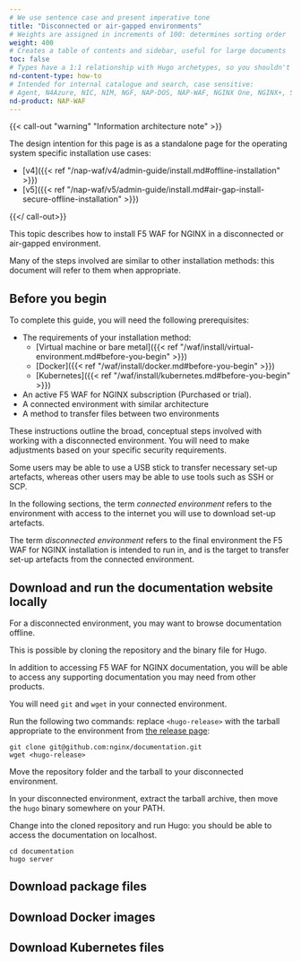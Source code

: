 ```yaml
---
# We use sentence case and present imperative tone
title: "Disconnected or air-gapped environments"
# Weights are assigned in increments of 100: determines sorting order
weight: 400
# Creates a table of contents and sidebar, useful for large documents
toc: false
# Types have a 1:1 relationship with Hugo archetypes, so you shouldn't need to change this
nd-content-type: how-to
# Intended for internal catalogue and search, case sensitive:
# Agent, N4Azure, NIC, NIM, NGF, NAP-DOS, NAP-WAF, NGINX One, NGINX+, Solutions, Unit
nd-product: NAP-WAF
---
```


{{< call-out "warning" "Information architecture note" >}}

The design intention for this page is as a standalone page for the operating system specific installation use cases:

- [v4]({{< ref "/nap-waf/v4/admin-guide/install.md#offline-installation" >}})
- [v5]({{< ref "/nap-waf/v5/admin-guide/install.md#air-gap-install-secure-offline-installation" >}})

{{</ call-out>}}

This topic describes how to install F5 WAF for NGINX in a disconnected or air-gapped environment.

Many of the steps involved are similar to other installation methods: this document will refer to them when appropriate.

## Before you begin

To complete this guide, you will need the following prerequisites:

- The requirements of your installation method:
    - [Virtual machine or bare metal]({{< ref "/waf/install/virtual-environment.md#before-you-begin" >}})
    - [Docker]({{< ref "/waf/install/docker.md#before-you-begin" >}})
    - [Kubernetes]({{< ref "/waf/install/kubernetes.md#before-you-begin" >}})
- An active F5 WAF for NGINX subscription (Purchased or trial).
- A connected environment with similar architecture
- A method to transfer files between two environments

These instructions outline the broad, conceptual steps involved with working with a disconnected environment. You will need to make adjustments based on your specific security requirements.

Some users may be able to use a USB stick to transfer necessary set-up artefacts, whereas other users may be able to use tools such as SSH or SCP.

In the following sections, the term _connected environment_ refers to the environment with access to the internet you will use to download set-up artefacts.

The term _disconnected environment_ refers to the final environment the F5 WAF for NGINX installation is intended to run in, and is the target to transfer set-up artefacts from the connected environment.

## Download and run the documentation website locally

For a disconnected environment, you may want to browse documentation offline.

This is possible by cloning the repository and the binary file for Hugo.

In addition to accessing F5 WAF for NGINX documentation, you will be able to access any supporting documentation you may need from other products.

You will need `git` and `wget` in your connected environment.

Run the following two commands: replace `<hugo-release>` with the tarball appropriate to the environment from [the release page](https://github.com/gohugoio/hugo/releases/tag/v0.147.8):

```shell
git clone git@github.com:nginx/documentation.git
wget <hugo-release>
```

Move the repository folder and the tarball to your disconnected environment.

In your disconnected environment, extract the tarball archive, then move the `hugo` binary somewhere on your PATH.

Change into the cloned repository and run Hugo: you should be able to access the documentation on localhost.

```shell
cd documentation
hugo server
```

## Download package files


## Download Docker images


## Download Kubernetes files


